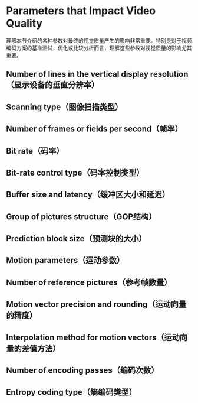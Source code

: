# Parameters that Impact Video Quality
理解本节介绍的各种参数对最终的视觉质量产生的影响非常重要。特别是对于视频编码方案的基准测试，优化或比较分析而言，理解这些参数对视觉质量的影响尤其重要。

## Number of lines in the vertical display resolution（显示设备的垂直分辨率）

## Scanning type（图像扫描类型）

##  Number of frames or fields per second（帧率）

## Bit rate（码率）

## Bit-rate control type（码率控制类型）

## Buffer size and latency（缓冲区大小和延迟）

## Group of pictures structure（GOP结构）

## Prediction block size（预测块的大小）

## Motion parameters（运动参数）

## Number of reference pictures（参考帧数量）

## Motion vector precision and rounding（运动向量的精度）

## Interpolation method for motion vectors（运动向量的差值方法）

## Number of encoding passes（编码次数）

## Entropy coding type（熵编码类型）